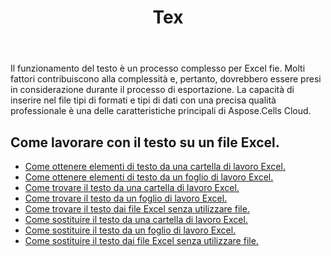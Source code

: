 ﻿---
title: Tex
second_title: Aspose.Cells Cloud Documen
type: docs
url: /it/text/
aliases: [/working-with-text/]
keywords: Get, find, and replace text from Microsoft Excel (XLS, XLSX, XLSM, XLSB) and Open Document Spreadsheet (ODS) files
description: Aspose.Cells Cloud REST API supporta l'acquisizione, la ricerca e la sostituzione del testo dai file Excel. L'SDK supporta i tipi di linguaggi di sviluppo. Includono Android, C#, Go, Java, NodeJS, Perl, PHP, Python, Ruby e swift
weight: 34
---
Il funzionamento del testo è un processo complesso per Excel fie. Molti fattori contribuiscono alla complessità e, pertanto, dovrebbero essere presi in considerazione durante il processo di esportazione. La capacità di inserire nel file tipi di formati e tipi di dati con una precisa qualità professionale è una delle caratteristiche principali di Aspose.Cells Cloud.

## Come lavorare con il testo su un file Excel.

- [Come ottenere elementi di testo da una cartella di lavoro Excel.](/cells/it/workbook/get-text-items/)
- [Come ottenere elementi di testo da un foglio di lavoro Excel.](/cells/it/worksheets/get-text-items/)
- [Come trovare il testo da una cartella di lavoro Excel.](/cells/it/workbook/find-text/)
- [Come trovare il testo da un foglio di lavoro Excel.](/cells/it/worksheets/find-text/)
- [Come trovare il testo dai file Excel senza utilizzare file.](/cells/it/search/)
- [Come sostituire il testo da una cartella di lavoro Excel.](/cells/it/workbook/replace-text/)
- [Come sostituire il testo da un foglio di lavoro Excel.](/cells/it/worksheets/replace-text/)
- [Come sostituire il testo dai file Excel senza utilizzare file.](/cells/it/replace/)
